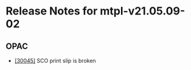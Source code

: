 
# Release Notes for mtpl-v21.05.09-02

## OPAC

- [[30045]](http://bugs.koha-community.org/bugzilla3/show_bug.cgi?id=30045) SCO print slip is broken


